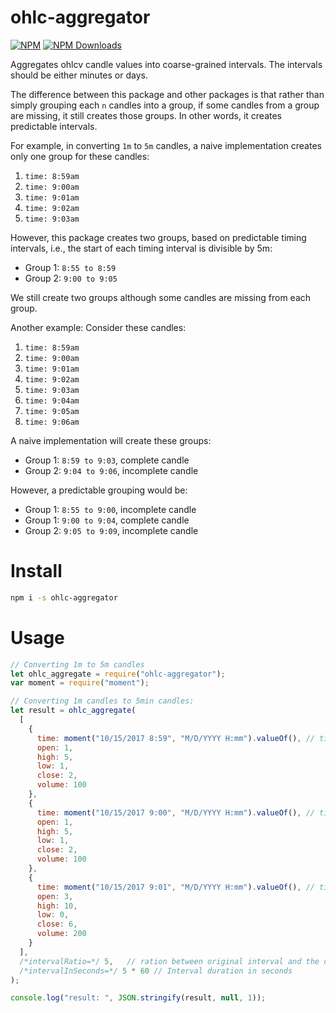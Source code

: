 # ohlc-aggregator

[![NPM](https://badge.fury.io/js/ohlc-aggregator.svg)](https://www.npmjs.com/package/ohlc-aggregator)
[![NPM Downloads][downloadst-image]][downloads-url]

[downloads-image]: https://img.shields.io/npm/dm/ohlc-aggregator.svg
[downloadst-image]: https://img.shields.io/npm/dt/ohlc-aggregator.svg
[downloads-url]: https://npmjs.org/package/ohlc-aggregator

Aggregates ohlcv candle values into coarse-grained intervals. The intervals should be either minutes or days.

The difference between this package and other packages is that rather than simply grouping each `n` candles into a group, if some candles from a group are missing, it still creates those groups. In other words, it creates predictable intervals.

For example, in converting `1m` to `5m` candles, a naive implementation creates only one group for these candles:

1. `time: 8:59am`
2. `time: 9:00am`
3. `time: 9:01am`
4. `time: 9:02am`
5. `time: 9:03am`

However, this package creates two groups, based on predictable timing intervals, i.e., the start of each timing interval is divisible by 5m:

- Group 1: `8:55 to 8:59`
- Group 2: `9:00 to 9:05`

We still create two groups although some candles are missing from each group.

Another example: Consider these candles:

1. `time: 8:59am`
2. `time: 9:00am`
3. `time: 9:01am`
4. `time: 9:02am`
5. `time: 9:03am`
6. `time: 9:04am`
7. `time: 9:05am`
8. `time: 9:06am`

A naive implementation will create these groups:

- Group 1: `8:59 to 9:03`, complete candle
- Group 2: `9:04 to 9:06`, incomplete candle

However, a predictable grouping would be:

- Group 1: `8:55 to 9:00`, incomplete candle
- Group 1: `9:00 to 9:04`, complete candle
- Group 2: `9:05 to 9:09`, incomplete candle


# Install

```bash
npm i -s ohlc-aggregator
```


# Usage

```javascript
// Converting 1m to 5m candles
let ohlc_aggregate = require("ohlc-aggregator");
var moment = require("moment");

// Converting 1m candles to 5min candles:
let result = ohlc_aggregate(
  [
    {
      time: moment("10/15/2017 8:59", "M/D/YYYY H:mm").valueOf(), // timestamp in milliseconds
      open: 1,
      high: 5,
      low: 1,
      close: 2,
      volume: 100
    },
    {
      time: moment("10/15/2017 9:00", "M/D/YYYY H:mm").valueOf(), // timestamp in milliseconds
      open: 1,
      high: 5,
      low: 1,
      close: 2,
      volume: 100
    },
    {
      time: moment("10/15/2017 9:01", "M/D/YYYY H:mm").valueOf(), // timestamp in milliseconds
      open: 3,
      high: 10,
      low: 0,
      close: 6,
      volume: 200
    }
  ],
  /*intervalRatio=*/ 5,   // ration between original interval and the desired interval
  /*intervalInSeconds=*/ 5 * 60 // Interval duration in seconds
);

console.log("result: ", JSON.stringify(result, null, 1));
```
